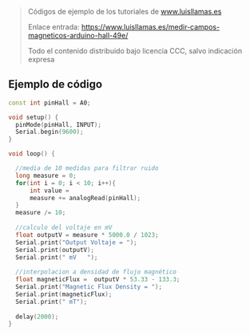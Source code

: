 > Códigos de ejemplo de los tutoriales de www.luisllamas.es
>
> Enlace entrada: https://www.luisllamas.es/medir-campos-magneticos-arduino-hall-49e/
>
> Todo el contenido distribuido bajo licencia CCC, salvo indicación expresa

## Ejemplo de código
```cpp
const int pinHall = A0;

void setup() {
  pinMode(pinHall, INPUT);
  Serial.begin(9600);
}

void loop() {

  //media de 10 medidas para filtrar ruido
  long measure = 0;
  for(int i = 0; i < 10; i++){
      int value = 
      measure += analogRead(pinHall);
  }
  measure /= 10;
  
  //calculo del voltaje en mV
  float outputV = measure * 5000.0 / 1023;
  Serial.print("Output Voltaje = ");
  Serial.print(outputV);
  Serial.print(" mV   ");
  
  //interpolacion a densidad de flujo magnético
  float magneticFlux =  outputV * 53.33 - 133.3;
  Serial.print("Magnetic Flux Density = ");
  Serial.print(magneticFlux);
  Serial.print(" mT");
  
  delay(2000);
}
```


